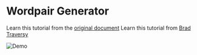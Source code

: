 # Wordpair Generator

Learn this tutorial from the [original document](https://flutter.dev/docs/get-started/codelab)
Learn this tutorial from [Brad Traversy](https://www.youtube.com/watch?v=1gDhl4leEzA)

<img src="./uploads/demo.gif" alt="Demo">
